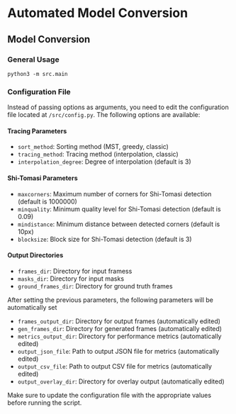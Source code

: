 # Automated Model Conversion

## Model Conversion
### General Usage
`python3 -m src.main`

### Configuration File
Instead of passing options as arguments, you need to edit the configuration file located at `/src/config.py`. The following options are available:

#### Tracing Parameters
* `sort_method`: Sorting method (MST, greedy, classic)
* `tracing_method`: Tracing method (interpolation, classic)
* `interpolation_degree`: Degree of interpolation (default is 3)

#### Shi-Tomasi Parameters
* `maxcorners`: Maximum number of corners for Shi-Tomasi detection (default is 1000000)
* `minquality`: Minimum quality level for Shi-Tomasi detection (default is 0.09)
* `mindistance`: Minimum distance between detected corners (default is 10px)
* `blocksize`: Block size for Shi-Tomasi detection (default is 3)

#### Output Directories
* `frames_dir`: Directory for input framess
* `masks_dir`: Directory for input masks
* `ground_frames_dir`: Directory for ground truth frames

After setting the previous parameters, the following parameters will be automatically set
* `frames_output_dir`: Directory for output frames (automatically edited)
* `gen_frames_dir`: Directory for generated frames (automatically edited)
* `metrics_output_dir`: Directory for performance metrics (automatically edited)
* `output_json_file`: Path to output JSON file for metrics (automatically edited)
* `output_csv_file`: Path to output CSV file for metrics (automatically edited)
* `output_overlay_dir`: Directory for overlay output (automatically edited)

Make sure to update the configuration file with the appropriate values before running the script.